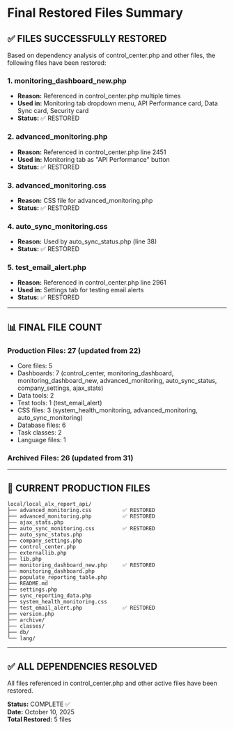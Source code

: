 # Final Restored Files Summary

## ✅ FILES SUCCESSFULLY RESTORED

Based on dependency analysis of control_center.php and other files, the following files have been restored:

### 1. monitoring_dashboard_new.php
- **Reason:** Referenced in control_center.php multiple times
- **Used in:** Monitoring tab dropdown menu, API Performance card, Data Sync card, Security card
- **Status:** ✅ RESTORED

### 2. advanced_monitoring.php
- **Reason:** Referenced in control_center.php line 2451
- **Used in:** Monitoring tab as "API Performance" button
- **Status:** ✅ RESTORED

### 3. advanced_monitoring.css
- **Reason:** CSS file for advanced_monitoring.php
- **Status:** ✅ RESTORED

### 4. auto_sync_monitoring.css
- **Reason:** Used by auto_sync_status.php (line 38)
- **Status:** ✅ RESTORED

### 5. test_email_alert.php
- **Reason:** Referenced in control_center.php line 2961
- **Used in:** Settings tab for testing email alerts
- **Status:** ✅ RESTORED

---

## 📊 FINAL FILE COUNT

### Production Files: 27 (updated from 22)
- Core files: 5
- Dashboards: 7 (control_center, monitoring_dashboard, monitoring_dashboard_new, advanced_monitoring, auto_sync_status, company_settings, ajax_stats)
- Data tools: 2
- Test tools: 1 (test_email_alert)
- CSS files: 3 (system_health_monitoring, advanced_monitoring, auto_sync_monitoring)
- Database files: 6
- Task classes: 2
- Language files: 1

### Archived Files: 26 (updated from 31)

---

## 📁 CURRENT PRODUCTION FILES

```
local/local_alx_report_api/
├── advanced_monitoring.css          ✅ RESTORED
├── advanced_monitoring.php          ✅ RESTORED
├── ajax_stats.php
├── auto_sync_monitoring.css         ✅ RESTORED
├── auto_sync_status.php
├── company_settings.php
├── control_center.php
├── externallib.php
├── lib.php
├── monitoring_dashboard_new.php     ✅ RESTORED
├── monitoring_dashboard.php
├── populate_reporting_table.php
├── README.md
├── settings.php
├── sync_reporting_data.php
├── system_health_monitoring.css
├── test_email_alert.php             ✅ RESTORED
├── version.php
├── archive/
├── classes/
├── db/
└── lang/
```

---

## ✅ ALL DEPENDENCIES RESOLVED

All files referenced in control_center.php and other active files have been restored.

**Status:** COMPLETE ✅  
**Date:** October 10, 2025  
**Total Restored:** 5 files
